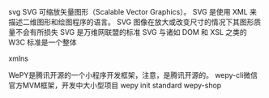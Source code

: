 svg
SVG 可缩放矢量图形（Scalable Vector Graphics）。
SVG 是使用 XML 来描述二维图形和绘图程序的语言。
SVG 图像在放大或改变尺寸的情况下其图形质量不会有所损失
SVG 是万维网联盟的标准
SVG 与诸如 DOM 和 XSL 之类的 W3C 标准是一个整体




xmlns

WePY是腾讯开源的一个小程序开发框架，注意，是腾讯开源的。
wepy-cli微信官方MVM框架，开发中大小型项目
wepy init standard wepy-shop
